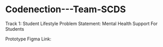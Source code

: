 # Codenection---Team-SCDS
Track 1: Student Lifestyle
Problem Statement: Mental Health Support For Students

Prototype Figma Link:
